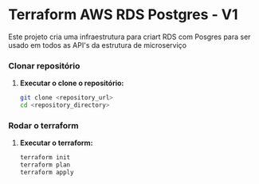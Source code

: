 # Terraform AWS RDS Postgres - V1

Este projeto cria uma infraestrutura para criart RDS com Posgres para ser usado em todos as API's da estrutura de microserviço

### Clonar repositório

1. **Executar o clone o repositório:**
   ```bash
   git clone <repository_url>
   cd <repository_directory>

### Rodar o terraform

1. **Executar o terraform:**
   ```bash
   terraform init
   terraform plan
   terraform apply
